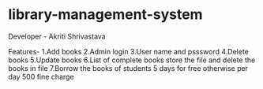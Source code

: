 # library-management-system
Developer - Akriti Shrivastava


Features-
1.Add books
2.Admin login
3.User name and psssword
4.Delete books
5.Update books
6.List of complete books store the file and delete the books in file
7.Borrow the books of students 5 days for free otherwise per day 500 fine charge
